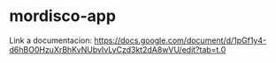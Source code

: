 # mordisco-app
Link a documentacion: https://docs.google.com/document/d/1pGf1y4-d6hBO0HzuXrBhKvNUbvIvLyCzd3kt2dA8wVU/edit?tab=t.0
